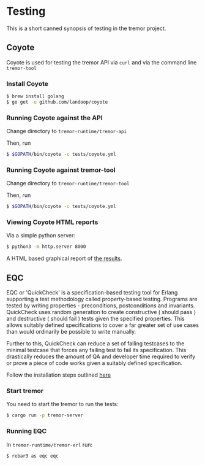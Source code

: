 # Testing

This is a short canned synopsis of testing in the tremor project.

## Coyote

Coyote is used for testing the tremor API via `curl` and via the command line `tremor-tool`

### Install Coyote

```bash
$ brew install golang
$ go get -u github.com/landoop/coyote
```

### Running Coyote against the API

Change directory to `tremor-runtime/tremor-api`

Then, run

```bash
$ $GOPATH/bin/coyote -c tests/coyote.yml
```

### Running Coyote against tremor-tool

Change directory to `tremor-runtime/tremor-tool`

Then, run

```bash
$ $GOPATH/bin/coyote -c tests/coyote.yml
```

### Viewing Coyote HTML reports

Via a simple python server:

```bash
$ python3 -m http.server 8000
```

A HTML based graphical report of [the results](http://0.0.0.0:8000/coyote.html).

## EQC

EQC or 'QuickCheck' is a specification-based testing tool for Erlang supporting a
test methodology called property-based testing. Programs are tested by writing
properties - preconditions, postconditions and invariants. QuickCheck uses random
generation to create constructive ( should pass ) and destructive ( should fail )
tests given the specified properties. This allows suitably defined specifications to
cover a far greater set of use cases than would ordinarily be possible to write manually.

Further to this, QuickCheck can reduce a set of failing testcases to the minimal testcase
that forces any failing test to fail its specification. This drastically reduces the amount
of QA and developer time required to verify or prove a piece of code works given a suitably
defined specification.

Follow the installation steps outlined [here](https://docs.csnzoo.com/tremor/eqc-api-testing/installation/)

### Start tremor

You need to start the tremor to run the tests:

```bash
$ cargo run -p tremor-server 
```

### Running EQC

In `tremor-runtime/tremor-erl` run:

```bash
$ rebar3 as eqc eqc
```
